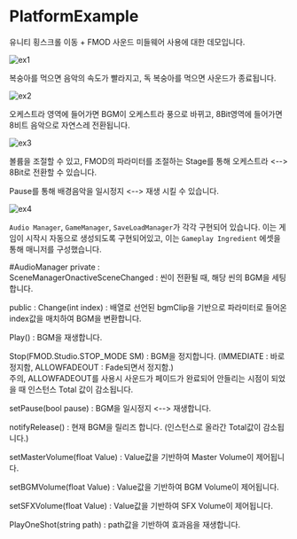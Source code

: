 # PlatformExample
유니티 횡스크롤 이동 + FMOD 사운드 미들웨어 사용에 대한 데모입니다.

![ex1](https://github.com/bnm000215/FMOD-PlatformExample/blob/master/Document/Preview.PNG)

복숭아를 먹으면 음악의 속도가 빨라지고, 독 복숭아를 먹으면 사운드가 종료됩니다.

![ex2](https://github.com/bnm000215/FMOD-PlatformExample/blob/master/Document/Preview2.PNG)

오케스트라 영역에 들어가면 BGM이 오케스트라 풍으로 바뀌고, 8Bit영역에 들어가면 8비트 음악으로 자연스레 전환됩니다.

![ex3](https://github.com/bnm000215/FMOD-PlatformExample/blob/master/Document/preview3.PNG)

볼륨을 조절할 수 있고, FMOD의 파라미터를 조절하는 Stage를 통해 오케스트라 <--> 8Bit로 전환할 수 있습니다.

Pause를 통해 배경음악을 일시정지 <--> 재생 시킬 수 있습니다.

![ex4](https://github.com/bnm000215/FMOD-PlatformExample/blob/master/Document/preview4.PNG)

`Audio Manager`, `GameManager`, `SaveLoadManager`가 각각 구현되어 있습니다.
이는 게임이 시작시 자동으로 생성되도록 구현되어있고, 이는 `Gameplay Ingredient` 에셋을 통해 매니저를 구성했습니다.


#AudioManager
private :  
SceneManagerOnactiveSceneChanged : 씬이 전환될 때, 해당 씬의 BGM을 세팅합니다.

public :
Change(int index) : 배열로 선언된 bgmClip을 기반으로 파라미터로 들어온 index값을 매치하여 BGM을 변환합니다.

Play() : BGM을 재생합니다.

Stop(FMOD.Studio.STOP_MODE SM) : BGM을 정지합니다. (IMMEDIATE : 바로 정지함, ALLOWFADEOUT : Fade되면서 정지함.)  
주의, ALLOWFADEOUT를 사용시 사운드가 페이드가 완료되어 안들리는 시점이 되었을 때 인스턴스 Total 값이 감소됩니다.

setPause(bool pause) : BGM을 일시정지 <--> 재생합니다.

notifyRelease() : 현재 BGM을 릴리즈 합니다. (인스턴스로 올라간 Total값이 감소됩니다.)

setMasterVolume(float Value) : Value값을 기반하여 Master Volume이 제어됩니다.

setBGMVolume(float Value) : Value값을 기반하여 BGM Volume이 제어됩니다.

setSFXVolume(float Value) : Value값을 기반하여 SFX Volume이 제어됩니다.

PlayOneShot(string path) : path값을 기반하여 효과음을 재생합니다.
